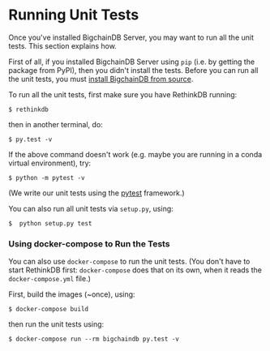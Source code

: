 # Running Unit Tests

Once you've installed BigchainDB Server, you may want to run all the unit tests. This section explains how.

First of all, if you installed BigchainDB Server using `pip` (i.e. by getting the package from PyPI), then you didn't install the tests. Before you can run all the unit tests, you must [install BigchainDB from source](installing-server.html#how-to-install-bigchaindb-from-source).

To run all the unit tests, first make sure you have RethinkDB running:
```text
$ rethinkdb
```

then in another terminal, do:
```text
$ py.test -v
```

If the above command doesn't work (e.g. maybe you are running in a conda virtual environment), try:
```text
$ python -m pytest -v
```

(We write our unit tests using the [pytest](http://pytest.org/latest/) framework.)

You can also run all unit tests via `setup.py`, using:
```text
$  python setup.py test
```

### Using docker-compose to Run the Tests

You can also use `docker-compose` to run the unit tests. (You don't have to start RethinkDB first: `docker-compose` does that on its own, when it reads the `docker-compose.yml` file.)

First, build the images (~once), using:
```text
$ docker-compose build
```

then run the unit tests using:
```text
$ docker-compose run --rm bigchaindb py.test -v
```
